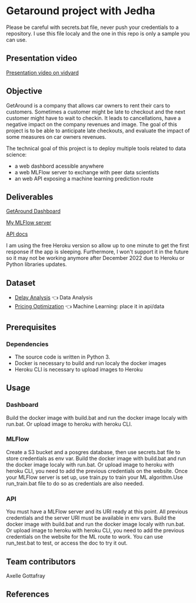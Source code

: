 # Getaround project with Jedha

Please be careful with secrets.bat file, never push your credentials to a repository. I use this file localy and the one in this repo is only a sample you can use.

## Presentation video
[Presentation video on vidyard](https://share.vidyard.com/watch/U9YaiBRCXcdPKYRnz44RE8?)

## Objective
GetAround is a company that allows car owners to rent their cars to customers. Sometimes a customer might be late to checkout and the next customer might have to wait to checkin. It leads to cancellations, have a negative impact on the company revenues and image. The goal of this project is to be able to anticipate late checkouts, and evaluate the impact of some measures on car owners revenues. 

The technical goal of this project is to deploy multiple tools related to data science:
- a web dashbord acessible anywhere
- a web MLFlow server to exchange with peer data scientists
- an web API exposing a machine learning prediction route

## Deliverables

[GetAround Dashboard](https://getaround-dashboard-qg2022.herokuapp.com/)

[My MLFlow server](https://getaround-mlflow.herokuapp.com/)

[API docs](https://getaround-api-qg2022.herokuapp.com/docs)

I am using the free Heroku version so allow up to one minute to get the first response if the app is sleeping. Furthermore, I won't support it in the future so it may not be working anymore after December 2022 due to Heroku or Python libraries updates.

## Dataset
* [Delay Analysis](https://full-stack-assets.s3.eu-west-3.amazonaws.com/Deployment/get_around_delay_analysis.xlsx) 👈 Data Analysis 
* [Pricing Optimization](https://full-stack-assets.s3.eu-west-3.amazonaws.com/Deployment/get_around_pricing_project.csv) 👈 Machine Learning: place it in api/data

## Prerequisites
### Dependencies
- The source code is written in Python 3.
- Docker is necessary to build and run localy the docker images
- Heroku CLI is necessary to upload images to Heroku 

## Usage
### Dashboard
Build the docker image with build.bat and run the docker image localy with run.bat. Or upload image to heroku with heroku CLI.

### MLFlow
Create a S3 bucket and a posgres database, then use secrets.bat file to store credentials as env var. Build the docker image with build.bat and run the docker image localy with run.bat. Or upload image to heroku with heroku CLI, you need to add the previous credentials on the website. Once your MLFlow server is set up, use train.py to train your ML algorithm.Use run_train.bat file to do so as credentials are also needed. 

### API
You must have a MLFlow server and its URI ready at this point. All previous credentials and the server URI must be available in env vars. Build the docker image with build.bat and run the docker image localy with run.bat. Or upload image to heroku with heroku CLI, you need to add the previous credentials on the website for the ML route to work. You can use run_test.bat to test, or access the doc to try it out.

## Team contributors
Axelle Gottafray

## References

